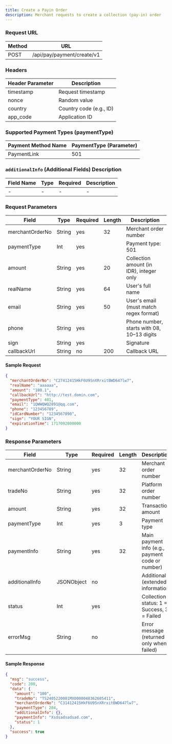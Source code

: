 ```yaml
---
title: Create a Payin Order
description: Merchant requests to create a collection (pay-in) order  
---
```


### Request URL

| Method | URL                        |
|--------|----------------------------|
| POST   | /api/pay/payment/create/v1 |

### Headers

| Header Parameter | Description             |
|------------------|-------------------------|
| timestamp        | Request timestamp       |
| nonce            | Random value            |
| country          | Country code (e.g., ID) |
| app_code         | Application ID           |

### Supported Payment Types (paymentType)

| Payment Method Name | PaymentType (Parameter) |
|---------------------|-------------------------|
| PaymentLink         | 501                     |

### `additionalInfo` (Additional Fields) Description

| Field Name | Type | Required | Description |
|------------|------|----------|-------------|
| -          | -    | -        | -           |

### Request Parameters

| Field            | Type   | Required | Length | Description                               |
|------------------|--------|----------|--------|-------------------------------------------|
| merchantOrderNo  | String | yes      | 32     | Merchant order number                     |
| paymentType      | Int    | yes      |        | Payment type: 501                         |
| amount           | String | yes      | 20     | Collection amount (in IDR), integer only  |
| realName         | String | yes      | 64     | User's full name                          |
| email            | String | yes      | 50     | User's email (must match regex format)    |
| phone            | String | yes      |        | Phone number, starts with 08, 10–13 digits|
| sign             | String | yes      |        | Signature                                 |
| callbackUrl      | String | no       | 200    | Callback URL                              |

#### Sample Request

```json
{
  "merchantOrderNo": "C27412415HkF6U9SnXRrxitBWD647lw7",
  "realName": "aaaaaa",
  "amount": "100.1",
  "callbackUrl": "http://test.domin.com",
  "paymentType": 401,
  "email": "1QWWQWQ2891@qq.com",
  "phone": "123456789",
  "idCardNumber": "1234567890",
  "sign": "YOUR SIGN",
  "expirationTime": 1717092000000
}
```

### Response Parameters

| Field           | Type       | Required | Length | Description                                      |
| --------------- | ---------- | -------- | ------ | ------------------------------------------------ |
| merchantOrderNo | String     | yes      | 32     | Merchant order number                            |
| tradeNo         | String     | yes      | 32     | Platform order number                            |
| amount          | String     | yes      | 32     | Transaction amount                               |
| paymentType     | Int        | yes      | 3      | Payment type                                     |
| paymentInfo     | String     | yes      | 32     | Main payment info (e.g., payment code or number) |
| additionalInfo  | JSONObject | no       |        | Additional (extended) information                |
| status          | Int        | yes      |        | Collection status: 1 = Success, 3 = Failed       |
| errorMsg        | String     | no       |        | Error message (returned only when failed)        |




#### Sample Response

```json
{
  "msg": "success",
  "code": 200,
  "data": {
    "amount": "100",
    "tradeNo": "TS2405220001MX0000048362685411",
    "merchantOrderNo": "C31412415HkF6U9SnXRrxitBWD647lw7",
    "paymentType": 204,
    "additionalInfo": {},
    "paymentInfo": "Xsdsadsadsad.com",
    "status": 1
  },
  "success": true
}

```
